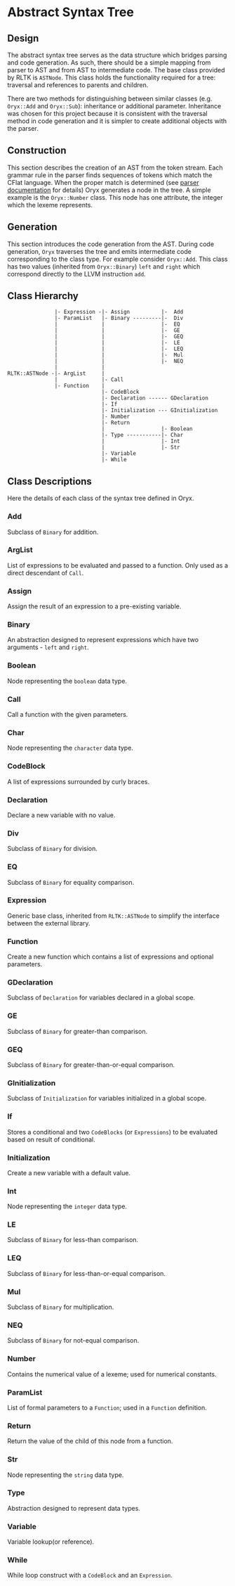 # Abstract Syntax Tree

## Design

The abstract syntax tree serves as the data structure which bridges parsing and code generation. As such, there should be a simple mapping from parser to AST and from AST to intermediate code.  The base class provided by RLTK is `ASTNode`. This class holds the functionality required for a tree: traversal and references to parents and children.

There are two methods for distinguishing between similar classes (e.g. `Oryx::Add` and `Oryx::Sub`): inheritance or additional parameter. Inheritance was chosen for this project because it is consistent with the traversal method in code generation and it is simpler to create additional objects with the parser.

## Construction

This section describes the creation of an AST from the token stream. Each grammar rule in the parser finds sequences of tokens which match the CFlat language. When the proper match is determined (see [parser documentation](parser.md) for details) Oryx generates a node in the tree. A simple example is the `Oryx::Number` class. This node has one attribute, the integer which the lexeme represents.

## Generation

This section introduces the code generation from the AST. During code generation, `Oryx` traverses the tree and emits intermediate code corresponding to the class type. For example consider `Oryx::Add`. This class has two values (inherited from `Oryx::Binary`) `left` and `right` which correspond directly to the LLVM instruction `add`.

## Class Hierarchy

                   |- Expression -|- Assign          |-  Add
                   |- ParamList   |- Binary ---------|-  Div
                   |              |                  |-  EQ
                   |              |                  |-  GE
                   |              |                  |-  GEQ
                   |              |                  |-  LE
                   |              |                  |-  LEQ
                   |              |                  |-  Mul
                   |              |                  |-  NEQ
                   |              |
    RLTK::ASTNode -|- ArgList     |
                   |              |- Call
                   |- Function    |
                                  |- CodeBlock
                                  |- Declaration ------ GDeclaration
                                  |- If
                                  |- Initialization --- GInitialization
                                  |- Number
                                  |- Return
                                  |                  |- Boolean
                                  |- Type -----------|- Char
                                  |                  |- Int
                                  |                  |- Str
                                  |- Variable
                                  |- While

## Class Descriptions

Here the details of each class of the syntax tree defined in Oryx.

### Add
Subclass of `Binary` for addition.
### ArgList
List of expressions to be evaluated and passed to a function. Only used as a direct descendant of `Call`.
### Assign
Assign the result of an expression to a pre-existing variable.
### Binary
An abstraction designed to represent expressions which have two arguments - `left` and `right`.
### Boolean
Node representing the `boolean` data type.
### Call
Call a function with the given parameters.
### Char
Node representing the `character` data type.
### CodeBlock
A list of expressions surrounded by curly braces.
### Declaration
Declare a new variable with no value.
### Div
Subclass of `Binary` for division.
### EQ
Subclass of `Binary` for equality comparison.
### Expression
Generic base class, inherited from `RLTK::ASTNode` to simplify the interface between the external library.
### Function
Create a new function which contains a list of expressions and optional parameters.
### GDeclaration
Subclass of `Declaration` for variables declared in a global scope.
### GE
Subclass of `Binary` for greater-than comparison.
### GEQ
Subclass of `Binary` for greater-than-or-equal comparison.
### GInitialization
Subclass of `Initialization` for variables initialized in a global scope.
### If
Stores a conditional and two `CodeBlocks` (or `Expressions`) to be evaluated based on result of conditional.
### Initialization
Create a new variable with a default value.
### Int
Node representing the `integer` data type.
### LE
Subclass of `Binary` for less-than comparison.
### LEQ
Subclass of `Binary` for less-than-or-equal comparison.
### Mul
Subclass of `Binary` for multiplication.
### NEQ
Subclass of `Binary` for not-equal comparison.
### Number
Contains the numerical value of a lexeme; used for numerical constants.
### ParamList
List of formal parameters to a `Function`; used in a `Function` definition.
### Return
Return the value of the child of this node from a function.
### Str
Node representing the `string` data type.
### Type
Abstraction designed to represent data types.
### Variable
Variable lookup(or reference).
### While
While loop construct with a `CodeBlock` and an `Expression`.
